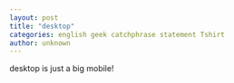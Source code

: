 ```yaml
---
layout: post
title: "desktop"
categories: english geek catchphrase statement Tshirt  
author: unknown
---
```


desktop is just a big mobile!
